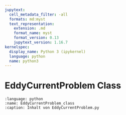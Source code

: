 ```yaml
---
jupytext:
  cell_metadata_filter: -all
  formats: md:myst
  text_representation:
    extension: .md
    format_name: myst
    format_version: 0.13
    jupytext_version: 1.16.7
kernelspec:
  display_name: Python 3 (ipykernel)
  language: python
  name: python3
---
```


# EddyCurrentProblem Class
```{literalinclude} ../ImportExport/EddyCurrentProblem.py
:language: python
:name: EddyCurrentProblem_class
:caption: Inhalt von EddyCurrentProblem.py
```
